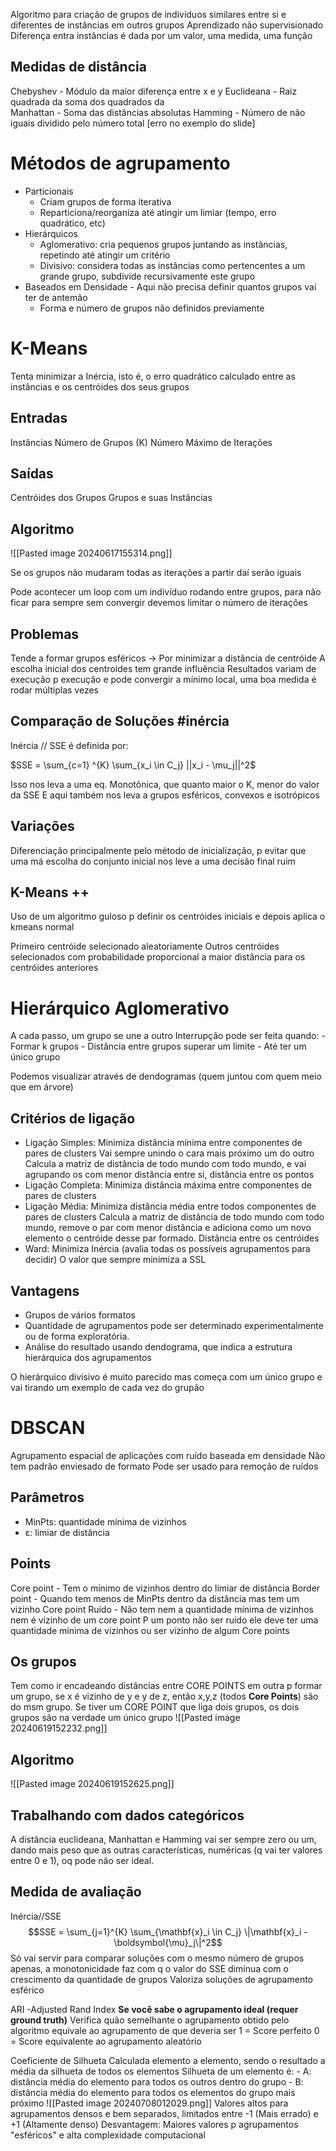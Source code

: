 Algoritmo para criação de grupos de indivíduos similares entre si e diferentes de instâncias em outros grupos
Aprendizado não supervisionado
Diferença entra instâncias é dada por um valor, uma medida, uma função

## Medidas de distância
Chebyshev - Módulo da maior diferença entre x e y
Euclideana - Raiz quadrada da soma dos quadrados da  
Manhattan - Soma das distâncias absolutas
Hamming - Número de não iguais dividido pelo número total  [erro no exemplo do slide]


# Métodos de agrupamento
- Particionais
	- Criam grupos de forma iterativa
	- Reparticiona/reorganiza até atingir um limiar (tempo, erro quadrático, etc)
- Hierárquicos
	- Aglomerativo: cria pequenos grupos juntando as instâncias, repetindo até atingir um critério
	- Divisivo: considera todas as instâncias como pertencentes a um grande grupo, subdivide recursivamente este grupo
- Baseados em Densidade - Aqui não precisa definir quantos grupos vai ter de antemão
	- Forma e número de grupos não definidos previamente

# K-Means
Tenta minimizar a Inércia, isto é, o erro quadrático calculado entre as instâncias e
os centróides dos seus grupos
## Entradas
Instâncias
Número de Grupos (K)
Número Máximo de Iterações
## Saídas
Centróides dos Grupos
Grupos e suas Instâncias

## Algoritmo
![[Pasted image 20240617155314.png]]

Se os grupos não mudaram todas as iterações a partir daí serão iguais

Pode acontecer um loop com um indivíduo rodando entre grupos, para não ficar para sempre sem convergir devemos limitar o número de iterações

## Problemas
Tende a formar grupos esféricos -> Por minimizar a distância de centróide
A escolha inicial dos centroides tem grande influência
	Resultados variam de execução p execução e pode convergir a mínimo local, uma boa medida é rodar múltiplas vezes

## Comparação de Soluções #inércia
Inércia // SSE é definida por:

$SSE = \sum_{c=1} ^{K} \sum_{x_i \in C_j} ||x_i - \mu_j||^2$

Isso nos leva a uma eq. Monotônica, que quanto maior o K, menor do valor da SSE
E aqui também nos leva a grupos esféricos, convexos e isotrópicos

## Variações
Diferenciação principalmente pelo método de inicialização, p evitar que uma má escolha do conjunto inicial nos leve a uma decisão final ruim

## K-Means ++
Uso de um algoritmo guloso p definir os centróides iniciais e depois aplica o kmeans normal

Primeiro centróide selecionado aleatoriamente
Outros centróides selecionados com probabilidade proporcional a maior distância para os centróides anteriores

# Hierárquico Aglomerativo
A cada passo, um grupo se une a outro
Interrupção pode ser feita quando:
	- Formar k grupos
	- Distância entre grupos superar um limite
	- Até ter um único grupo

Podemos visualizar através de dendogramas (quem juntou com quem meio que em árvore)


## Critérios de ligação
- Ligação Simples: Minimiza distância mínima entre componentes de pares de clusters
	Vai sempre unindo o cara mais próximo um do outro
	Calcula a matriz de distância de todo mundo com todo mundo, e vai agrupando os com menor distância entre si, distância entre os pontos
- Ligação Completa: Minimiza distância máxima entre componentes de pares de clusters
- Ligação Média: Minimiza distância média entre todos componentes de pares de clusters
	Calcula a matriz de distância de todo mundo com todo mundo, remove o par com menor distância e adiciona como um novo elemento o centróide desse par formado. Distância entre os centróides
- Ward: Minimiza Inércia (avalia todas os possíveis agrupamentos para decidir)
	O valor que sempre minimiza a SSL

## Vantagens
- Grupos de vários formatos
- Quantidade de agrupamentos pode ser determinado experimentalmente ou de forma exploratória.
- Análise do resultado usando dendograma, que indica a estrutura hierárquica dos agrupamentos

O hierárquico divisivo é muito parecido mas começa com um único grupo e vai tirando um exemplo de cada vez do grupão


# DBSCAN
Agrupamento espacial de aplicações com ruído baseada em densidade
Não tem padrão enviesado de formato
Pode ser usado para remoção de ruídos
## Parâmetros
- MinPts: quantidade mínima de vizinhos
- ε: limiar de distância

## Points
Core point - Tem o mínimo de vizinhos dentro do limiar de distância
Border point - Quando tem menos de MinPts dentro da distância mas tem um vizinho Core point
Ruído - Não tem nem a quantidade mínima de vizinhos nem é vizinho de um core point
P um ponto não ser ruído ele deve ter uma quantidade mínima de vizinhos ou ser vizinho de algum Core points

## Os grupos
Tem como ir encadeando distâncias entre CORE POINTS  em outra p formar um grupo, se x é vizinho de y e y de z, então x,y,z (todos **Core Points**) são do msm grupo.
Se tiver um CORE POINT que liga dois grupos, os dois grupos são na verdade um único grupo
![[Pasted image 20240619152232.png]]

## Algoritmo
![[Pasted image 20240619152625.png]]

## Trabalhando com dados categóricos
A distância euclideana, Manhattan e Hamming vai ser sempre zero ou um, dando mais peso que as outras características, numéricas (q vai ter valores entre 0 e 1), oq pode não ser ideal.

## Medida de avaliação
Inércia//SSE
$$SSE = \sum_{j=1}^{K} \sum_{\mathbf{x}_i \in C_j} \|\mathbf{x}_i - \boldsymbol{\mu}_j\|^2$$
	Só vai servir para comparar soluções com o mesmo número de grupos apenas, a monotonicidade faz com q o valor do SSE diminua com o crescimento da quantidade de grupos
	Valoriza soluções de agrupamento esférico
	
ARI -Adjusted Rand Index **Se você sabe o agrupamento ideal (requer ground truth)**
	Verifica quão semelhante o agrupamento obtido pelo algoritmo equivale ao agrupamento de que deveria ser
	1 = Score perfeito
	0 = Score equivalente ao agrupamento aleatório
	
Coeficiente de Silhueta
	Calculada elemento a elemento, sendo o resultado a média da silhueta de todos os elementos
	Silhueta de um elemento é:
	- A: distância média do elemento para todos os outros dentro do grupo
	- B: distância média do elemento para todos os elementos do grupo mais próximo
	![[Pasted image 20240708012029.png]]
	Valores altos para agrupamentos densos e bem separados, limitados entre -1 (Mais errado) e +1 (Altamente denso)
	Desvantagem: Maiores valores p agrupamentos "esféricos" e alta complexidade computacional
	
